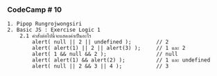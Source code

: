 ### CodeCamp # 10
    1. Pipop Rungrojwongsiri
    2. Basic JS : Exercise Logic 1
        2.1 คำสั่งต่อไปนี้จะแสดงค่าเป็นอะไร
            alert( null || 2 || undefined );        // 2
            alert( alert(1) || 2 || alert(3) );     // 1 และ 2
            alert( 1 && null && 2 );                // null
            alert( alert(1) && alert(2) );          // 1 และ undefined
            alert( null || 2 && 3 || 4 );           // 3

